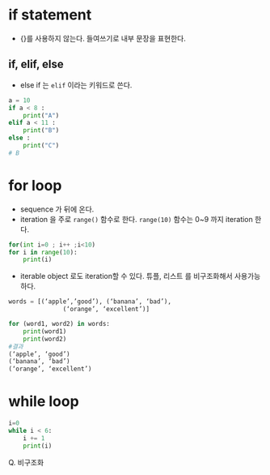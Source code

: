 # if statement

* {}를 사용하지 않는다. 들여쓰기로 내부 문장을 표현한다.

## if, elif, else
* else if 는 `elif` 이라는 키워드로 쓴다. 

```python
a = 10
if a < 8 :
    print("A")
elif a < 11 :   
    print("B")
else :
    print("C")
# B
```

# for loop
* sequence 가 뒤에 온다. 
* iteration 을 주로 `range()` 함수로 한다. `range(10)` 함수는 0~9 까지 iteration 한다. 

```python
for(int i=0 ; i++ ;i<10)
for i in range(10):
    print(i)
```

* iterable object 로도 iteration할 수 있다. 튜플, 리스트 를 비구조화해서 사용가능하다.

```python
words = [(‘apple’,’good’), (‘banana’, ‘bad’),
               (‘orange’, ‘excellent’)]

for (word1, word2) in words:
    print(word1)
    print(word2)
#결과
(‘apple’, ‘good’)
(‘banana’, ‘bad’)
(‘orange’, ‘excellent’)
```


# while loop
```python
i=0
while i < 6:
    i += 1
    print(i) 
```


Q. 비구조화 